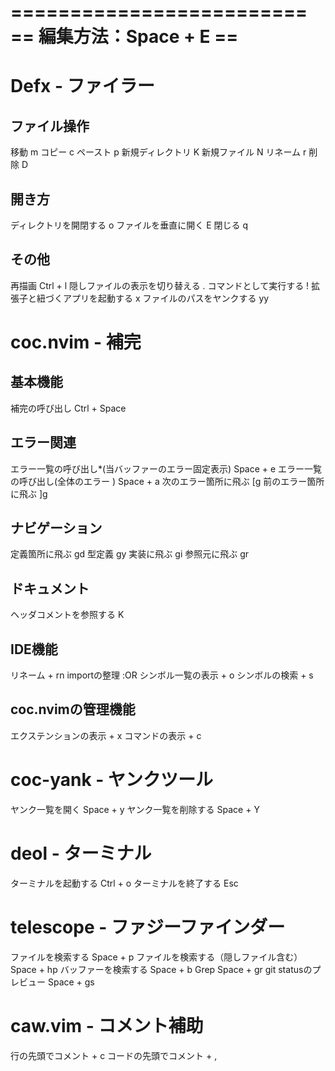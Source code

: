 =========================
== 編集方法：Space + E ==
=========================

# Defx - ファイラー
## ファイル操作
移動                     m
コピー                   c
ペースト                 p
新規ディレクトリ         K
新規ファイル             N
リネーム                 r
削除                     D

## 開き方
ディレクトリを開閉する   o
ファイルを垂直に開く     E
閉じる                   q

## その他
再描画                           Ctrl + l
隠しファイルの表示を切り替える   .
コマンドとして実行する           !
拡張子と紐づくアプリを起動する   x
ファイルのパスをヤンクする       yy

# coc.nvim - 補完
## 基本機能
補完の呼び出し               Ctrl + Space

## エラー関連
エラー一覧の呼び出し*(当バッファーのエラー固定表示)  Space + e
エラー一覧の呼び出し(全体のエラー        )          Space + a
次のエラー箇所に飛ぶ                                [g
前のエラー箇所に飛ぶ                                ]g

## ナビゲーション
定義箇所に飛ぶ               gd
型定義                       gy
実装に飛ぶ                   gi
参照元に飛ぶ                 gr

## ドキュメント
ヘッダコメントを参照する     K

## IDE機能
リネーム                     <Leader> + rn
importの整理                 :OR
シンボル一覧の表示           <Space> + o
シンボルの検索               <Space> + s

## coc.nvimの管理機能
エクステンションの表示       <Space> + x
コマンドの表示               <Space> + c

# coc-yank - ヤンクツール
ヤンク一覧を開く             Space + y
ヤンク一覧を削除する         Space + Y

# deol - ターミナル
ターミナルを起動する         Ctrl + o
ターミナルを終了する         Esc

# telescope - ファジーファインダー
ファイルを検索する                      Space + p
ファイルを検索する（隠しファイル含む）  Space + hp
バッファーを検索する                    Space + b
Grep                                    Space + gr
git statusのプレビュー                  Space + gs

# caw.vim - コメント補助
行の先頭でコメント           <Leader> + c
コードの先頭でコメント       <Leader> + ,
